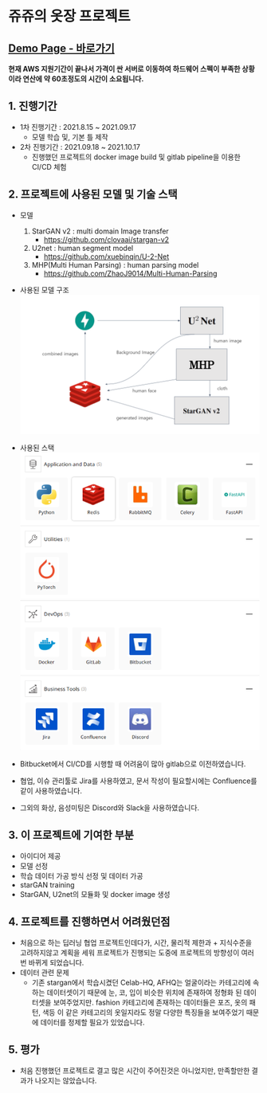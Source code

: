 # 쥬쥬의 옷장 프로젝트





## [Demo Page - 바로가기](https://frida.rora.es/)
**현재 AWS 지원기간이 끝나서 가격이 싼 서버로 이동하여 하드웨어 스펙이 부족한 상황이라 연산에 약 60초정도의 시간이 소요됩니다.**
## 1. 진행기간
* 1차 진행기간 : 2021.8.15 ~ 2021.09.17 
  * 모델 학습 및, 기본 틀 제작
* 2차 진행기간 : 2021.09.18 ~ 2021.10.17
  * 진행했던 프로젝트의 docker image build 및 gitlab pipeline을 이용한 CI/CD 체험
## 2. 프로젝트에 사용된 모델 및 기술 스택 
* 모델
  1. StarGAN v2 : multi domain Image transfer
     * https://github.com/clovaai/stargan-v2
  2. U2net : human segment model
     * https://github.com/xuebinqin/U-2-Net
  3. MHP(Multi Human Parsing) : human parsing model
     * https://github.com/ZhaoJ9014/Multi-Human-Parsing  
* 사용된 모델 구조
![](./image/models.PNG)

* 사용된 스택  
![](./image/stack.PNG)
* Bitbucket에서 CI/CD를 시행할 때 어려움이 많아 gitlab으로 이전하였습니다.
* 협업, 이슈 관리툴로 Jira를 사용하였고, 문서 작성이 필요할시에는 Confluence를 같이 사용하였습니다.
* 그외의 화상, 음성미팅은 Discord와 Slack을 사용하였습니다.
## 3. 이 프로젝트에 기여한 부분
* 아이디어 제공
* 모델 선정
* 학습 데이터 가공 방식 선정 및 데이터 가공
* starGAN training
* StarGAN, U2net의 모듈화 및 docker image 생성
## 4. 프로젝트를 진행하면서 어려웠던점
* 처음으로 하는 딥러닝 협업 프로젝트인데다가, 시간, 물리적 제한과 + 지식수준을 고려하지않고 계획을 세워 프로젝트가 진행되는 도중에 프로젝트의 방향성이 여러번 바뀌게 되었습니다.
* 데이터 관련 문제
  * 기존 stargan에서 학습시켰던 Celab-HQ, AFHQ는 얼굴이라는 카테고리에 속하는 데이터셋이기 때문에 눈, 코, 입이 비슷한 위치에 존재하여 정형화 된 데이터셋을 보여주었지만. fashion 카테고리에 존재하는 데이터들은 포즈, 옷의 패턴, 색등 이 같은 카테고리의 옷일지라도 정말 다양한 특징들을 보여주었기 때문에 데이터를 정제할 필요가 있었습니다.
## 5. 평가
* 처음 진행했던 프로젝트로 결고 많은 시간이 주어진것은 아니었지만, 만족할만한 결과가 나오지는 않았습니다. 